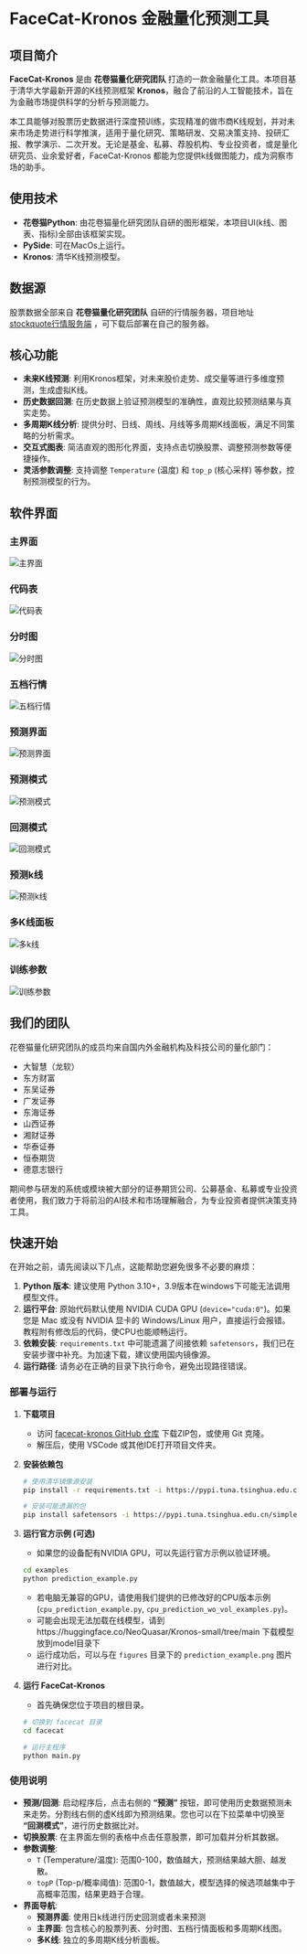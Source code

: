 # FaceCat-Kronos 金融量化预测工具

## 项目简介

**FaceCat-Kronos** 是由 **花卷猫量化研究团队** 打造的一款金融量化工具。本项目基于清华大学最新开源的K线预测框架 **Kronos**，融合了前沿的人工智能技术，旨在为金融市场提供科学的分析与预测能力。

本工具能够对股票历史数据进行深度预训练，实现精准的做市商K线规划，并对未来市场走势进行科学推演，适用于量化研究、策略研发、交易决策支持、投研汇报、教学演示、二次开发。无论是基金、私募、荐股机构、专业投资者，或是量化研究员、业余爱好者，FaceCat-Kronos 都能为您提供k线做图能力，成为洞察市场的助手。

## 使用技术

*   **花卷猫Python**: 由花卷猫量化研究团队自研的图形框架，本项目UI(k线、图表、指标)全部由该框架实现。
*   **PySide**: 可在MacOs上运行。
*   **Kronos**: 清华K线预测模型。

## 数据源

股票数据全部来自 **花卷猫量化研究团队** 自研的行情服务器，项目地址 [stockquote行情服务端](https://jjmfc.com/software/stockquote.zip) ，可下载后部署在自己的服务器。

## 核心功能

*   **未来K线预测**: 利用Kronos框架，对未来股价走势、成交量等进行多维度预测，生成虚拟K线。
*   **历史数据回测**: 在历史数据上验证预测模型的准确性，直观比较预测结果与真实走势。
*   **多周期K线分析**: 提供分时、日线、周线、月线等多周期K线面板，满足不同策略的分析需求。
*   **交互式图表**: 简洁直观的图形化界面，支持点击切换股票、调整预测参数等便捷操作。
*   **灵活参数调整**: 支持调整 `Temperature` (温度) 和 `top_p` (核心采样) 等参数，控制预测模型的行为。

## 软件界面

### 主界面
![主界面](facecat/image/主界面.png)

### 代码表
![代码表](facecat/image/代码表.png)

### 分时图
![分时图](facecat/image/分时图.png)

### 五档行情
![五档行情](facecat/image/五档行情.png)

### 预测界面
![预测界面](facecat/image/预测界面.png)

### 预测模式
![预测模式](facecat/image/预测模式.png)

### 回测模式
![回测模式](facecat/image/回测模式.png)

### 预测k线
![预测k线](facecat/image/预测k线.png)

### 多K线面板
![多k线](facecat/image/多k线.png)

### 训练参数
![训练参数](facecat/image/训练参数.png)

## 我们的团队

花卷猫量化研究团队的成员均来自国内外金融机构及科技公司的量化部门：

*   大智慧（龙软）
*   东方财富
*   东吴证券
*   广发证券
*   东海证券
*   山西证券
*   湘财证券
*   华泰证券
*   恒泰期货
*   德意志银行

期间参与研发的系统或模块被大部分的证券期货公司、公募基金、私募或专业投资者使用，我们致力于将前沿的AI技术和市场理解融合，为专业投资者提供决策支持工具。

## 快速开始

在开始之前，请先阅读以下几点，这能帮助您避免很多不必要的麻烦：

1.  **Python 版本**: 建议使用 Python 3.10+，3.9版本在windows下可能无法调用模型文件。
2.  **运行平台**: 原始代码默认使用 NVIDIA CUDA GPU (`device="cuda:0"`)。如果您是 Mac 或没有 NVIDIA 显卡的 Windows/Linux 用户，直接运行会报错。教程附有修改后的代码，使CPU也能顺畅运行。
3.  **依赖安装**: `requirements.txt` 中可能遗漏了间接依赖 `safetensors`，我们已在安装步骤中补充。为加速下载，建议使用国内镜像源。
4.  **运行路径**: 请务必在正确的目录下执行命令，避免出现路径错误。

### 部署与运行

1.  **下载项目**
    *   访问 [facecat-kronos GitHub 仓库](https://github.com/Fidingks/facecat-kronos) 下载ZIP包，或使用 Git 克隆。
    *   解压后，使用 VSCode 或其他IDE打开项目文件夹。

2.  **安装依赖包**
    ```bash
    # 使用清华镜像源安装
    pip install -r requirements.txt -i https://pypi.tuna.tsinghua.edu.cn/simple
    
    # 安装可能遗漏的包
    pip install safetensors -i https://pypi.tuna.tsinghua.edu.cn/simple
    ```

3.  **运行官方示例 (可选)**
    *   如果您的设备配有NVIDIA GPU，可以先运行官方示例以验证环境。
    ```bash
    cd examples
    python prediction_example.py
    ```
    *   若电脑无兼容的GPU，请使用我们提供的已修改好的CPU版本示例 (`cpu_prediction_example.py`, `cpu_prediction_wo_vol_examples.py`)。
    *   可能会出现无法加载在线模型，请到https://huggingface.co/NeoQuasar/Kronos-small/tree/main 下载模型放到model目录下
    *   运行成功后，可以与在 `figures` 目录下的 `prediction_example.png` 图片进行对比。

4.  **运行 FaceCat-Kronos**
    *   首先确保您位于项目的根目录。
    ```bash
    # 切换到 facecat 目录
    cd facecat
    
    # 运行主程序
    python main.py
    ```

### 使用说明

*   **预测/回测**: 启动程序后，点击右侧的 **“预测”** 按钮，即可使用历史数据预测未来走势。分割线右侧的虚K线即为预测结果。您也可以在下拉菜单中切换至 **“回测模式”**，进行历史数据比对。
*   **切换股票**: 在主界面左侧的表格中点击任意股票，即可加载并分析其数据。
*   **参数调整**:
    *   `T` (Temperature/温度): 范围0-100，数值越大，预测结果越大胆、越发散。
    *   `topP` (Top-p/概率阈值): 范围0-1，数值越大，模型选择的候选项越集中于高概率范围，结果更趋于合理。
*   **界面导航**:
    *   **预测界面**: 使用日k线进行历史回测或者未来预测
    *   **主界面**: 包含核心的股票列表、分时图、五档行情面板和多周期K线图。
    *   **多K线**: 独立的多周期K线分析面板。

